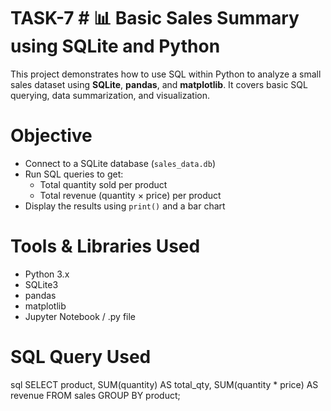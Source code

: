 # TASK-7 # 📊 Basic Sales Summary using SQLite and Python

This project demonstrates how to use SQL within Python to analyze a small sales dataset using **SQLite**, **pandas**, and **matplotlib**. It covers basic SQL querying, data summarization, and visualization.

# Objective

- Connect to a SQLite database (`sales_data.db`)
- Run SQL queries to get:
  - Total quantity sold per product
  - Total revenue (quantity × price) per product
- Display the results using `print()` and a bar chart

# Tools & Libraries Used

- Python 3.x
- SQLite3
- pandas
- matplotlib
- Jupyter Notebook / .py file

# SQL Query Used

sql
SELECT 
    product, 
    SUM(quantity) AS total_qty, 
    SUM(quantity * price) AS revenue
FROM sales
GROUP BY product;
